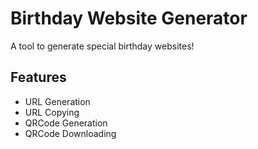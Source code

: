 # Birthday Website Generator
A tool to generate special birthday websites!

## Features
- URL Generation
- URL Copying
- QRCode Generation
- QRCode Downloading